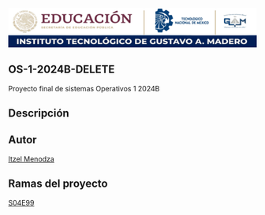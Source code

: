 <center><img src="./md/imagen escuela.jpg" atl="itgam banner">   </center>

## OS-1-2024B-DELETE
Proyecto final de sistemas Operativos 1 2024B
## Descripción 

## Autor 

[Itzel Menodza ](https://github.com/ItzelMendoza1503) 

## Ramas del proyecto 

[S04E99](#)


